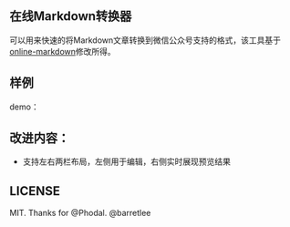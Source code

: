 ## 在线Markdown转换器

可以用来快速的将Markdown文章转换到微信公众号支持的格式，该工具基于[online-markdown]()修改所得。

## 样例

demo：

## 改进内容：

- 支持左右两栏布局，左侧用于编辑，右侧实时展现预览结果

## LICENSE

MIT. Thanks for @Phodal. @barretlee
